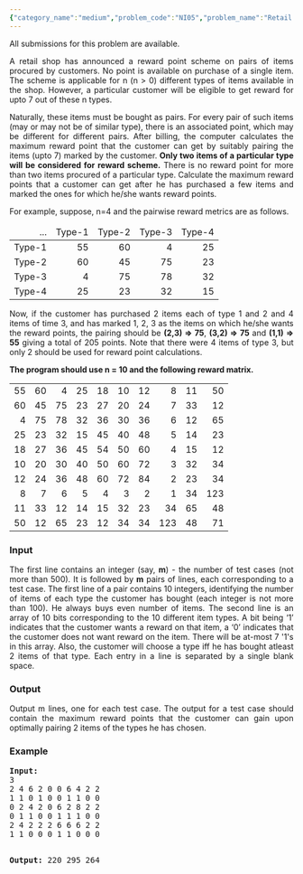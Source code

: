 ```yaml
---
{"category_name":"medium","problem_code":"NI05","problem_name":"Retail Shop","languages_supported":{"0":"C","1":"CPP 4.3.2","2":"CPP14","3":"GO","4":"JAVA"},"max_timelimit":2,"source_sizelimit":50000,"problem_author":"iitgfaculties","problem_tester":null,"date_added":"3-11-2012","tags":{"0":"iitgfaculties"},"time":{"view_start_date":1352631324,"submit_start_date":1352631324,"visible_start_date":1352627003,"end_date":1735669800},"layout":"problem"}
---
```

<span class="solution-visible-txt">All submissions for this problem are available.</span><p style="text-align:justify">A retail shop has announced a reward point scheme on pairs of items procured by customers. No point is available on purchase of a single item. The scheme is applicable for n (n > 0) different types of items available in the shop. However, a particular customer will be eligible to get reward for upto 7 out of these n types.</p>
<p style="text-align:justify">Naturally, these items must be bought as pairs. For every pair of such items (may or may not be of similar type), there is an associated point, which may be different for different pairs. After billing, the computer calculates the maximum reward point that the customer can get by suitably pairing the items (upto 7) marked by the customer. <b>Only two items of a particular type will be considered for reward scheme.</b> There is no reward point for more than two items procured of a particular type. Calculate the maximum reward points that a customer can get after he has purchased a few items and marked the ones for which he/she wants reward points.</p>
<p style="text-align:justify">For example, suppose, n=4 and the pairwise reward metrics are as follows.</p>
<table style="text-align:right">
<thead>
<tr>
<td>...</td>
<td>Type-1</td>
<td>Type-2</td>
<td>Type-3</td>
<td>Type-4</td>
</tr>
</thead>
<tbody>
<tr>
<td>Type-1</td>
<td>55</td>
<td>60</td>
<td>4</td>
<td>25</td>
</tr>
<tr>
<td>Type-2</td>
<td>60</td>
<td>45</td>
<td>75</td>
<td>23</td>
</tr>
<tr>
<td>Type-3</td>
<td>4</td>
<td>75</td>
<td>78</td>
<td>32</td>
</tr>
<tr>
<td>Type-4</td>
<td>25</td>
<td>23</td>
<td>32</td>
<td>15</td>
</tr>
</tbody>
</table>
<p style="text-align:justify">Now, if the customer has purchased 2 items each of type 1 and 2 and 4 items of time 3, and has marked 1, 2, 3 as the items on which he/she wants the reward points, the pairing should be <b>(2,3) => 75</b>, <b>(3,2) => 75</b> and <b>(1,1) => 55</b> giving a total of 205 points. Note that there were 4 items of type 3, but only 2 should be used for reward point calculations.</p>
<p style="text-align:justify"><b>The program should use n = 10 and the following reward matrix.</b></p>
<table style="text-align:right">
<tr>
<td>55</td>
<td>60</td>
<td>4</td>
<td>25</td>
<td>18</td>
<td>10</td>
<td>12</td>
<td>8</td>
<td>11</td>
<td>50</td>
</tr>
<tr>
<td>60</td>
<td>45</td>
<td>75</td>
<td>23</td>
<td>27</td>
<td>20</td>
<td>24</td>
<td>7</td>
<td>33</td>
<td>12</td>
</tr>
<tr>
<td>4</td>
<td>75</td>
<td>78</td>
<td>32</td>
<td>36</td>
<td>30</td>
<td>36</td>
<td>6</td>
<td>12</td>
<td>65</td>
</tr>
<tr>
<td>25</td>
<td>23</td>
<td>32</td>
<td>15</td>
<td>45</td>
<td>40</td>
<td>48</td>
<td>5</td>
<td>14</td>
<td>23</td>
</tr>
<tr>
<td>18</td>
<td>27</td>
<td>36</td>
<td>45</td>
<td>54</td>
<td>50</td>
<td>60</td>
<td>4</td>
<td>15</td>
<td>12</td>
</tr>
<tr>
<td>10</td>
<td>20</td>
<td>30</td>
<td>40</td>
<td>50</td>
<td>60</td>
<td>72</td>
<td>3</td>
<td>32</td>
<td>34</td>
</tr>
<tr>
<td>12</td>
<td>24</td>
<td>36</td>
<td>48</td>
<td>60</td>
<td>72</td>
<td>84</td>
<td>2</td>
<td>23</td>
<td>34</td>
</tr>
<tr>
<td>8</td>
<td>7</td>
<td>6</td>
<td>5</td>
<td>4</td>
<td>3</td>
<td>2</td>
<td>1</td>
<td>34</td>
<td>123</td>
</tr>
<tr>
<td>11</td>
<td>33</td>
<td>12</td>
<td>14</td>
<td>15</td>
<td>32</td>
<td>23</td>
<td>34</td>
<td>65</td>
<td>48</td>
</tr>
<tr>
<td>50</td>
<td>12</td>
<td>65</td>
<td>23</td>
<td>12</td>
<td>34</td>
<td>34</td>
<td>123</td>
<td>48</td>
<td>71</td>
</tr>
</table>
<h3>Input</h3>
<p style="text-align:justify">The first line contains an integer (say, <b>m</b>) - the number of test cases (not more than 500). It is followed by <b>m</b> pairs of lines, each corresponding to a test case. The first line of a pair contains 10 integers, identifying the number of items of each type the customer has bought (each integer is not more than 100). He always buys even number of items. The second line is an array of 10 bits corresponding to the 10 different item types. A bit being ‘1’ indicates that the customer wants a reward on that item, a ‘0’ indicates that the customer does not want reward on the item. There will be at-most 7 '1's in this array. Also, the customer will choose a type iff he has bought atleast 2 items of that type. Each entry in a line is separated by a single blank space.</p>
<h3>Output</h3>
<p style="text-align:justify">Output m lines, one for each test case. The output for a test case should contain the maximum reward points that the customer can gain upon optimally pairing 2 items of the types he has chosen.</p>
<h3>Example</h3>
<pre>
<b>Input:</b>
3
2 4 6 2 0 0 6 4 2 2
1 1 0 1 0 0 1 1 0 0
0 2 4 2 0 6 2 8 2 2
0 1 1 0 0 1 1 1 0 0
2 4 2 2 2 6 6 6 2 2
1 1 0 0 0 1 1 0 0 0

<b>Output:</b>
220
295
264

</pre>